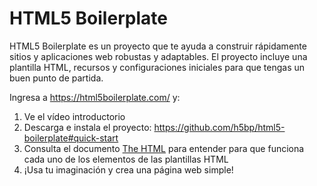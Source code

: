 # HTML5 Boilerplate

HTML5 Boilerplate es un proyecto que te ayuda a construir rápidamente sitios y aplicaciones web robustas y adaptables. El proyecto incluye una plantilla HTML, recursos y configuraciones iniciales para que tengas un buen punto de partida.

Ingresa a https://html5boilerplate.com/ y:

1. Ve el vídeo introductorio
2. Descarga e instala el proyecto: https://github.com/h5bp/html5-boilerplate#quick-start
3. Consulta el documento [The HTML](https://github.com/h5bp/html5-boilerplate/blob/master/dist/doc/html.md) para entender para que funciona cada uno de los elementos de las plantillas HTML
4. ¡Usa tu imaginación y crea una página web simple!
